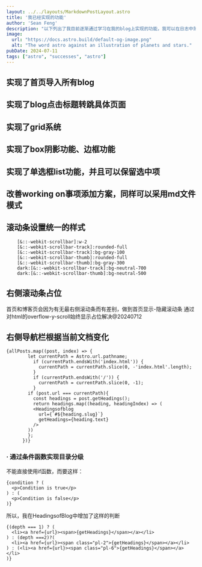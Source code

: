 ```yaml
---
layout: ../../layouts/MarkdownPostLayout.astro
title: '我已经实现的功能'
author: 'Sean Feng'
description: "以下列出了我目前逐渐通过学习在我的blog上实现的功能，我可以在日志中简化记录过程，对于专项实现的功能可以在这篇日志中记载，这样就不会出现两边都有记录的情况"
image:
  url: "https://docs.astro.build/default-og-image.png"
  alt: "The word astro against an illustration of planets and stars."
pubDate: 2024-07-11
tags: ["astro", "successes", "astro"]
---
```

## 实现了首页导入所有blog
## 实现了blog点击标题转跳具体页面
## 实现了grid系统
## 实现了box阴影功能、边框功能
## 实现了单选框list功能，并且可以保留选中项
## 改善working on事项添加方案，同样可以采用md文件模式 
## 滚动条设置统一的样式

        [&::-webkit-scrollbar]:w-2
		[&::-webkit-scrollbar-track]:rounded-full
		[&::-webkit-scrollbar-track]:bg-gray-100
		[&::-webkit-scrollbar-thumb]:rounded-full
		[&::-webkit-scrollbar-thumb]:bg-gray-300
		dark:[&::-webkit-scrollbar-track]:bg-neutral-700
		dark:[&::-webkit-scrollbar-thumb]:bg-neutral-500

## 右侧滚动条占位
首页和博客页会因为有无最右侧滚动条而有差别，做到首页显示-隐藏滚动条
通过对html的overflow-y-scroll始终显示占位解决@20240712

## 右侧导航栏根据当前文档变化

    {allPosts.map((post, index) => {
            let currentPath = Astro.url.pathname;
              if (currentPath.endsWith('index.html')) {
                currentPath = currentPath.slice(0, -'index.html'.length);
              }
              if (currentPath.endsWith('/')) {
                currentPath = currentPath.slice(0, -1);
              }
            if (post.url === currentPath){
              const headings = post.getHeadings();
              return headings.map((heading, headingIndex) => (
              <Headingsofblog 
                url={`#${heading.slug}`} 
                getHeadings={heading.text} 
              />
            ))
            };         
          })} 

### · 通过条件函数实现目录分级
不能直接使用if函数，而要这样：

    {condition ? (
      <p>Condition is true</p>
    ) : (
      <p>Condition is false</p>
    )}

所以，我在HeadingsofBlog中增加了这样的判断

    {(depth === 1) ? (
      <li><a href={url}><span>{getHeadings}</span></a></li>
    ) : (depth ===2)?(
      <li><a href={url}><span class="pl-2">{getHeadings}</span></a></li>
    ) : (<li><a href={url}><span class="pl-6">{getHeadings}</span></a></li>
    )}


